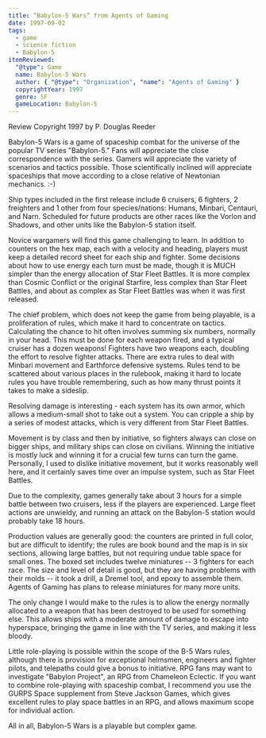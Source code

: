 ```yaml
---
title: “Babylon-5 Wars” from Agents of Gaming
date: 1997-09-02
tags:
  - game
  - science fiction
  - Babylon-5
itemReviewed:
  "@type": Game
  name: Babylon-5 Wars
  author: { "@type": "Organization", "name": "Agents of Gaming" }
  copyrightYear: 1997
  genre: SF
  gameLocation: Babylon-5
---
```


Review Copyright 1997 by P. Douglas Reeder

Babylon-5 Wars is a game of spaceship combat for the universe of the popular TV series "Babylon-5." Fans will appreciate the close correspondence with the series. Gamers will appreciate the variety of scenarios and tactics possible. Those scientifically inclined will appreciate spaceships that move according to a close relative of Newtonian mechanics. :-)

Ship types included in the first release include 6 cruisers, 6 fighters, 2 freighters and 1 other from four species/nations: Humans, Minbari, Centauri, and Narn. Scheduled for future products are other races like the Vorlon and Shadows, and other units like the Babylon-5 station itself.

Novice wargamers will find this game challenging to learn. In addition to counters on the hex map, each with a velocity and heading, players must keep a detailed record sheet for each ship and fighter. Some decisions about how to use energy each turn must be made, though it is MUCH simpler than the energy allocation of Star Fleet Battles. It is more complex than Cosmic Conflict or the original Starfire, less complex than Star Fleet Battles, and about as complex as Star Fleet Battles was when it was first released.

The chief problem, which does not keep the game from being playable, is a proliferation of rules, which make it hard to concentrate on tactics. Calculating the chance to hit often involves summing six numbers, normally in your head. This must be done for each weapon fired, and a typical cruiser has a dozen weapons! Fighters have two weapons each, doubling the effort to resolve fighter attacks. There are extra rules to deal with Minbari movement and Earthforce defensive systems. Rules tend to be scattered about various places in the rulebook, making it hard to locate rules you have trouble remembering, such as how many thrust points it takes to make a sideslip.

Resolving damage is interesting - each system has its own armor, which allows a medium-small shot to take out a system. You can cripple a ship by a series of modest attacks, which is very different from Star Fleet Battles.

Movement is by class and then by initiative, so fighters always can close on bigger ships, and military ships can close on civilians. Winning the initiative is mostly luck and winning it for a crucial few turns can turn the game. Personally, I used to dislike initiative movement, but it works reasonably well here, and it certainly saves time over an impulse system, such as Star Fleet Battles.

Due to the complexity, games generally take about 3 hours for a simple battle between two cruisers, less if the players are experienced. Large fleet actions are unwieldy, and running an attack on the Babylon-5 station would probably take 18 hours.

Production values are generally good: the counters are printed in full color, but are difficult to identify; the rules are book bound and the map is in six sections, allowing large battles, but not requiring undue table space for small ones. The boxed set includes twelve miniatures -- 3 fighters for each race. The size and level of detail is good, but they are having problems with their molds -- it took a drill, a Dremel tool, and epoxy to assemble them. Agents of Gaming has plans to release miniatures for many more units.

The only change I would make to the rules is to allow the energy normally allocated to a weapon that has been destroyed to be used for something else. This allows ships with a moderate amount of damage to escape into hyperspace, bringing the game in line with the TV series, and making it less bloody.

Little role-playing is possible within the scope of the B-5 Wars rules, although there is provision for exceptional helmsmen, engineers and fighter pilots, and telepaths could give a bonus to initiative. RPG fans may want to investigate "Babylon Project", an RPG from Chameleon Eclectic. If you want to combine role-playing with spaceship combat, I recommend you use the GURPS Space supplement from Steve Jackson Games, which gives excellent rules to play space battles in an RPG, and allows maximum scope for individual action.

All in all, Babylon-5 Wars is a playable but complex game.
